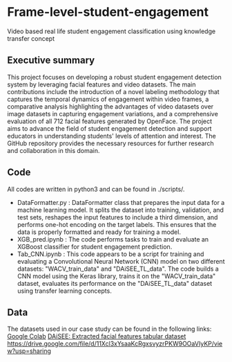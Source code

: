 # Frame-level-student-engagement
Video based real life student engagement classification using knowledge transfer concept

<h2> Executive summary</h2>
This project focuses on developing a robust student engagement detection system by leveraging facial features and video datasets. The main contributions include the introduction of a novel labeling methodology that captures the temporal dynamics of engagement within video frames, a comparative analysis highlighting the advantages of video datasets over image datasets in capturing engagement variations, and a comprehensive evaluation of all 712 facial features generated by OpenFace. The project aims to advance the field of student engagement detection and support educators in understanding students' levels of attention and interest. The GitHub repository provides the necessary resources for further research and collaboration in this domain.

## Code
All codes are written in python3 and can be found in ./scripts/.

* DataFormatter.py : DataFormatter class that prepares the input data for a machine learning model. It splits the dataset into training, validation, and test sets, reshapes the input features to include a third dimension, and performs one-hot encoding on the target labels. This ensures that the data is properly formatted and ready for training a model.
* XGB_pred.ipynb : The code performs tasks to train and evaluate an XGBoost classifier for student engagement prediction. 
* Tab_CNN.ipynb : 
This code appears to be a script for training and evaluating a Convolutional Neural Network (CNN) model on two different datasets: "WACV_train_data" and "DAiSEE_TL_data". The code builds a CNN model using the Keras library, trains it on the "WACV_train_data" dataset, evaluates its performance on the "DAiSEE_TL_data" dataset using transfer learning concepts.

## Data
The datasets used in our case study can be found in the following links:
[Google Colab](https://colab.research.google.com)
[DAiSEE: Extracted facial features tabular dataset](https://drive.google.com/file/d/1jE7ytpdF2Hn83ZQzd21MdmS1Oir_y0ty/view?usp=sharing)
https://drive.google.com/file/d/11Xcl3xYsaaKcRgxsvyzrPKW9OOaVIyKP/view?usp=sharing
